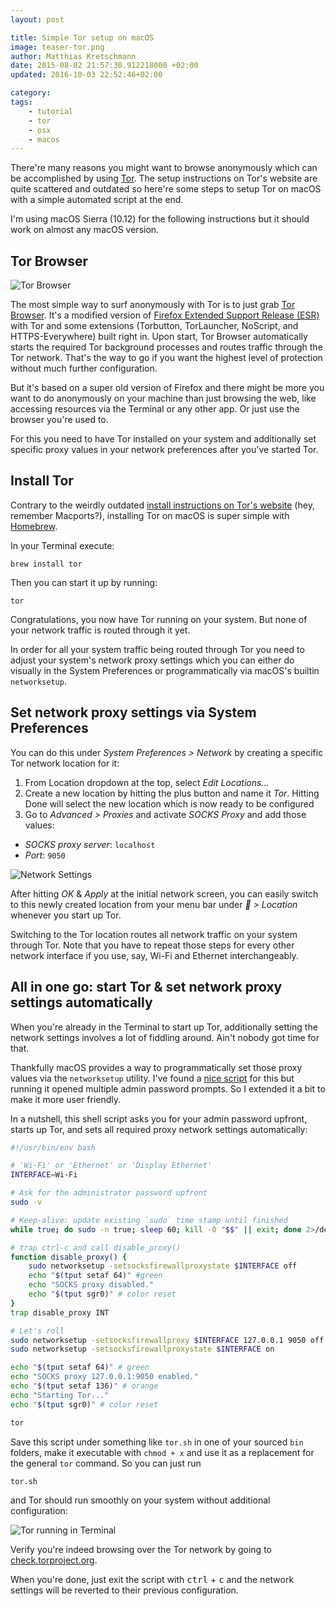 ```yaml
---
layout: post

title: Simple Tor setup on macOS
image: teaser-tor.png
author: Matthias Kretschmann
date: 2015-08-02 21:57:30.912218000 +02:00
updated: 2016-10-03 22:52:46+02:00

category:
tags:
    - tutorial
    - tor
    - osx
    - macos
---
```


There're many reasons you might want to browse anonymously which can be accomplished by using [Tor](https://www.torproject.org). The setup instructions on Tor's website are quite scattered and outdated so here're some steps to setup Tor on macOS with a simple automated script at the end.

I'm using macOS Sierra (10.12) for the following instructions but it should work on almost any macOS version.

## Tor Browser

![Tor Browser](/media/tor-browser.png)

The most simple way to surf anonymously with Tor is to just grab [Tor Browser](https://www.torproject.org/projects/torbrowser.html.en). It's a modified version of [Firefox Extended Support Release (ESR)](https://www.mozilla.org/en-US/firefox/organizations/) with Tor and some extensions (Torbutton, TorLauncher, NoScript, and HTTPS-Everywhere) built right in. Upon start, Tor Browser automatically starts the required Tor background processes and routes traffic through the Tor network. That's the way to go if you want the highest level of protection without much further configuration.

But it's based on a super old version of Firefox and there might be more you want to do anonymously on your machine than just browsing the web, like accessing resources via the Terminal or any other app. Or just use the browser you're used to.

For this you need to have Tor installed on your system and additionally set specific proxy values in your network preferences after you've started Tor.

## Install Tor

Contrary to the weirdly outdated [install instructions on Tor's website](https://www.torproject.org/docs/tor-doc-osx.html.en) (hey, remember Macports?), installing Tor on macOS is super simple with [Homebrew](http://brew.sh).

In your Terminal execute:

```shell
brew install tor
```

Then you can start it up by running:

```shell
tor
```

Congratulations, you now have Tor running on your system. But none of your network traffic is routed through it yet.

In order for all your system traffic being routed through Tor you need to adjust your system's network proxy settings which you can either do visually in the System Preferences or programmatically via macOS's builtin `networksetup`.

## Set network proxy settings via System Preferences

You can do this under *System Preferences > Network* by creating a specific Tor network location for it:

1. From Location dropdown at the top, select *Edit Locations...*
2. Create a new location by hitting the plus button and name it *Tor*. Hitting Done will select the new location which is now ready to be configured
4. Go to *Advanced > Proxies* and activate *SOCKS Proxy* and add those values:

- *SOCKS proxy server*: `localhost`
- *Port*: `9050`

![Network Settings](/media/tor-osx-proxy.png)

After hitting *OK* & *Apply* at the initial network screen, you can easily switch to this newly created location from your menu bar under * > Location* whenever you start up Tor.

Switching to the Tor location routes all network traffic on your system through Tor. Note that you have to repeat those steps for every other network interface if you use, say, Wi-Fi and Ethernet interchangeably.

## All in one go: start Tor & set network proxy settings automatically

When you're already in the Terminal to start up Tor, additionally setting the network settings involves a lot of fiddling around. Ain't nobody got time for that.

Thankfully macOS provides a way to programmatically set those proxy values via the `networksetup` utility. I've found a [nice script](http://leonid.shevtsov.me/en/an-easy-way-to-use-tor-on-os-x) for this but running it opened multiple admin password prompts. So I extended it a bit to make it more user friendly.

In a nutshell, this shell script asks you for your admin password upfront, starts up Tor, and sets all required proxy network settings automatically:

```bash
#!/usr/bin/env bash

# 'Wi-Fi' or 'Ethernet' or 'Display Ethernet'
INTERFACE=Wi-Fi

# Ask for the administrator password upfront
sudo -v

# Keep-alive: update existing `sudo` time stamp until finished
while true; do sudo -n true; sleep 60; kill -0 "$$" || exit; done 2>/dev/null &

# trap ctrl-c and call disable_proxy()
function disable_proxy() {
    sudo networksetup -setsocksfirewallproxystate $INTERFACE off
    echo "$(tput setaf 64)" #green
    echo "SOCKS proxy disabled."
    echo "$(tput sgr0)" # color reset
}
trap disable_proxy INT

# Let's roll
sudo networksetup -setsocksfirewallproxy $INTERFACE 127.0.0.1 9050 off
sudo networksetup -setsocksfirewallproxystate $INTERFACE on

echo "$(tput setaf 64)" # green
echo "SOCKS proxy 127.0.0.1:9050 enabled."
echo "$(tput setaf 136)" # orange
echo "Starting Tor..."
echo "$(tput sgr0)" # color reset

tor
```

Save this script under something like `tor.sh` in one of your sourced `bin` folders, make it executable with `chmod + x` and use it as a replacement for the general `tor` command. So you can just run

```shell
tor.sh
```

and Tor should run smoothly on your system without additional configuration:

![Tor running in Terminal](/media/tor-osx-terminal.png)

Verify you're indeed browsing over the Tor network by going to [check.torproject.org](https://check.torproject.org).

When you're done, just exit the script with <kbd>ctrl</kbd> + <kbd>c</kbd> and the network settings will be reverted to their previous configuration.
